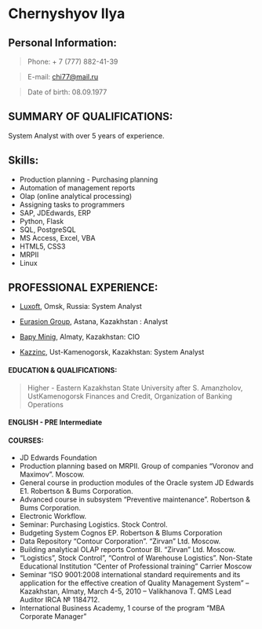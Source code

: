 # Chernyshyov Ilya

## Personal Information:

> Phone: + 7 (777) 882-41-39

> E-mail: chi77@mail.ru

> Date of birth: 08.09.1977

## SUMMARY OF QUALIFICATIONS:

System Analyst with over 5 years of experience. 

## Skills:

- Production planning - Purchasing planning 
- Automation of management reports
- Olap (online analytical processing) 
- Assigning tasks to programmers 
- SAP, JDEdwards, ERP 
- Python, Flask
- SQL, PostgreSQL 
- MS Access, Excel, VBA 
- HTML5, CSS3
- MRPII
- Linux

## PROFESSIONAL EXPERIENCE:

- [Luxoft](http://luxoft.com), Omsk, Russia: System Analyst 

- [Eurasion Group](http://erg.kz), Astana, Kazakhstan : Analyst

- [Bapy Minig](http://bapyminig.kz), Almaty, Kazakhstan: CIO

- [Kazzinc](http://www.kazzinc.kz), Ust-Kamenogorsk, Kazakhstan: System Analyst

#### EDUCATION & QUALIFICATIONS:
> Higher - Eastern Kazakhstan State University after S. Amanzholov, UstKamenogorsk
Finances and Credit, Organization of Banking Operations

#### ENGLISH - PRE Intermediate

#### COURSES:
- JD Edwards Foundation
- Production planning based on MRPII. Group of companies “Voronov and Maximov”.
Moscow.
- General course in production modules of the Oracle system JD Edwards E1. Robertson
& Bums Corporation.
- Advanced course in subsystem “Preventive maintenance”. Robertson & Bums
Corporation.
- Electronic Workflow.
- Seminar: Purchasing Logistics. Stock Control.
- Budgeting System Cognos EP. Robertson & Blums Corporation
- Data Repository “Contour Corporation”. “Zirvan” Ltd. Moscow.
- Building analytical OLAP reports Contour BI. “Zirvan” Ltd. Moscow.
- “Logistics”, Stock Control”, “Control of Warehouse Logistics”. Non-State Educational
Institution “Center of Professional training” Carrier Moscow
- Seminar “ISO 9001:2008 international standard requirements and its application for the
effective creation of Quality Management System” – Kazakhstan, Almaty, March 4-5, 2010 –
Valikhanova T. QMS Lead Auditor IRCA № 1184712.
- International Business Academy, 1 course of the program “MBA Corporate Manager”
